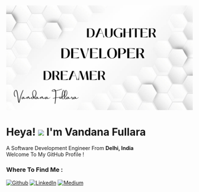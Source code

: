 ![](https://github.com/vandana3fullara/vandana3fullara/blob/main/DAUGHTER.png)
<h1> Heya!  <img src="https://emojis.slackmojis.com/emojis/images/1531849430/4246/blob-sunglasses.gif?1531849430" width="45"/> I'm Vandana Fullara</h1>
<p> A Software Development Engineer From <b>Delhi, India</b></br> Welcome To My GitHub Profile !

<h3>Where To Find Me :</h3>
<p><a href="https://github.com/vandana3fullara" target="_blank"><img alt="Github" src="https://img.shields.io/badge/GitHub-%2312100E.svg?&style=for-the-badge&logo=Github&logoColor=white" /></a> <a href="https://www.linkedin.com/in/vandana-fullara-aa043b241/" target="_blank"><img alt="LinkedIn" src="https://img.shields.io/badge/linkedin-%230077B5.svg?&style=for-the-badge&logo=linkedin&logoColor=white" /></a> <a href="	https://medium.com/@vfullara
" target="_blank"><img alt="Medium" src="https://img.shields.io/badge/medium-%2312100E.svg?&style=for-the-badge&logo=medium&logoColor=white" /></a>
</p>







